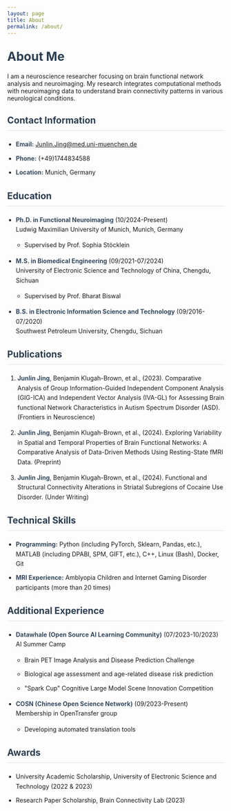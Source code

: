```yaml
---
layout: page
title: About
permalink: /about/
---
```


# About Me

I am a neuroscience researcher focusing on brain functional network analysis and neuroimaging. My research integrates computational methods with neuroimaging data to understand brain connectivity patterns in various neurological conditions.

## Contact Information

- **Email:** Junlin.Jing@med.uni-muenchen.de
- **Phone:** (+49)1744834588
- **Location:** Munich, Germany

## Education

- **Ph.D. in Functional Neuroimaging** (10/2024-Present)  
  Ludwig Maximilian University of Munich, Munich, Germany
  - Supervised by Prof. Sophia Stöcklein

- **M.S. in Biomedical Engineering** (09/2021-07/2024)  
  University of Electronic Science and Technology of China, Chengdu, Sichuan
  - Supervised by Prof. Bharat Biswal

- **B.S. in Electronic Information Science and Technology** (09/2016-07/2020)  
  Southwest Petroleum University, Chengdu, Sichuan

## Publications

1. **Junlin Jing**, Benjamin Klugah-Brown, et al., (2023). Comparative Analysis of Group Information-Guided Independent Component Analysis (GIG-ICA) and Independent Vector Analysis (IVA-GL) for Assessing Brain functional Network Characteristics in Autism Spectrum Disorder (ASD). (Frontiers in Neuroscience)

2. **Junlin Jing**, Benjamin Klugah-Brown, et al., (2024). Exploring Variability in Spatial and Temporal Properties of Brain Functional Networks: A Comparative Analysis of Data-Driven Methods Using Resting-State fMRI Data. (Preprint)

3. **Junlin Jing**, Benjamin Klugah-Brown, et al., (2024). Functional and Structural Connectivity Alterations in Striatal Subregions of Cocaine Use Disorder. (Under Writing)

## Technical Skills

- **Programming:** Python (including PyTorch, Sklearn, Pandas, etc.), MATLAB (including DPABI, SPM, GIFT, etc.), C++, Linux (Bash), Docker, Git
- **MRI Experience:** Amblyopia Children and Internet Gaming Disorder participants (more than 20 times)

## Additional Experience

- **Datawhale (Open Source AI Learning Community)** (07/2023-10/2023)  
  AI Summer Camp
  - Brain PET Image Analysis and Disease Prediction Challenge
  - Biological age assessment and age-related disease risk prediction
  - "Spark Cup" Cognitive Large Model Scene Innovation Competition

- **COSN (Chinese Open Science Network)** (09/2023-Present)  
  Membership in OpenTransfer group
  - Developing automated translation tools

## Awards

- University Academic Scholarship, University of Electronic Science and Technology (2022 & 2023)
- Research Paper Scholarship, Brain Connectivity Lab (2023)

<style>
h1, h2 {
    color: #2c3e50;
    margin-top: 30px;
    margin-bottom: 20px;
}

h2 {
    border-bottom: 2px solid #eee;
    padding-bottom: 10px;
}

ul {
    padding-left: 20px;
}

li {
    margin-bottom: 10px;
    line-height: 1.6;
}

strong {
    color: #34495e;
}
</style>
